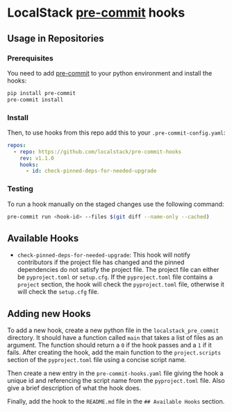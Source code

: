 # LocalStack [pre-commit](https://pre-commit.com/) hooks

## Usage in Repositories

### Prerequisites 
You need to add [pre-commit](https://pre-commit.com/) to your python environment and install the hooks:

```bash
pip install pre-commit
pre-commit install
```

### Install

Then, to use hooks from this repo add this to your `.pre-commit-config.yaml`:

```yaml
repos:
  - repo: https://github.com/localstack/pre-commit-hooks
    rev: v1.1.0
    hooks:
      - id: check-pinned-deps-for-needed-upgrade
```

### Testing
To run a hook manually on the staged changes use the following command:

```bash
pre-commit run <hook-id> --files $(git diff --name-only --cached)
```

## Available Hooks

- `check-pinned-deps-for-needed-upgrade`: This hook will notify contributors if the project file has changed and the pinned dependencies do not satisfy the project file. 
The project file can either be `pyproject.toml` or `setup.cfg`.
If the `pyproject.toml` file contains a `project` section, the hook will check the `pyproject.toml` file, otherwise it will check the `setup.cfg` file.

## Adding new Hooks

To add a new hook, create a new python file in the `localstack_pre_commit` directory.
It should have a function called `main` that takes a list of files as an argument.
The function should return a `0` if the hook passes and a `1` if it fails.
After creating the hook, add the main function to the `project.scripts` section of the `pyproject.toml` file using a concise script name.

Then create a new entry in the `pre-commit-hooks.yaml` file giving the hook a unique id and referencing the script name from the `pyproject.toml` file.
Also give a brief description of what the hook does.

Finally, add the hook to the `README.md` file in the `## Available Hooks` section.
